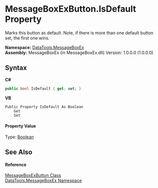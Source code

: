 # MessageBoxExButton.IsDefault Property 
 

Marks this button as default. Note, if there is more than one default button set, the first one wins.

**Namespace:**&nbsp;<a href="N_DataTools_MessageBoxEx.md">DataTools.MessageBoxEx</a><br />**Assembly:**&nbsp;MessageBoxEx (in MessageBoxEx.dll) Version: 1.0.0.0 (1.0.0.0)

## Syntax

**C#**<br />
``` C#
public bool IsDefault { get; set; }
```

**VB**<br />
``` VB
Public Property IsDefault As Boolean
	Get
	Set
```


#### Property Value
Type: <a href="https://docs.microsoft.com/dotnet/api/system.boolean" target="_blank">Boolean</a>

## See Also


#### Reference
<a href="T_DataTools_MessageBoxEx_MessageBoxExButton.md">MessageBoxExButton Class</a><br /><a href="N_DataTools_MessageBoxEx.md">DataTools.MessageBoxEx Namespace</a><br />